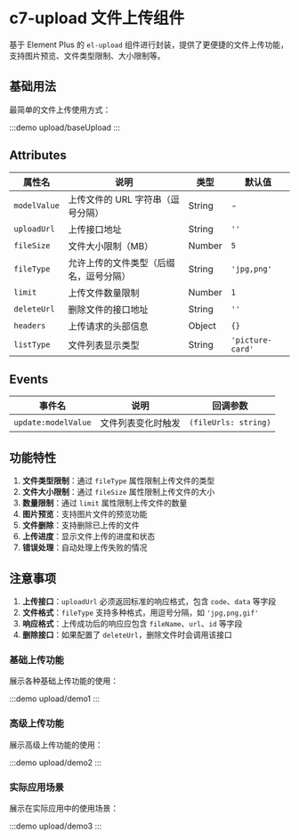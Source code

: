 # c7-upload 文件上传组件

基于 Element Plus 的 `el-upload` 组件进行封装，提供了更便捷的文件上传功能，支持图片预览、文件类型限制、大小限制等。

## 基础用法

最简单的文件上传使用方式：

:::demo
upload/baseUpload
:::

## Attributes

| 属性名 | 说明 | 类型 | 默认值 |
|--------|------|------|--------|
| `modelValue` | 上传文件的 URL 字符串（逗号分隔） | String | - |
| `uploadUrl` | 上传接口地址 | String | `''` |
| `fileSize` | 文件大小限制（MB） | Number | `5` |
| `fileType` | 允许上传的文件类型（后缀名，逗号分隔） | String | `'jpg,png'` |
| `limit` | 上传文件数量限制 | Number | `1` |
| `deleteUrl` | 删除文件的接口地址 | String | `''` |
| `headers` | 上传请求的头部信息 | Object | `{}` |
| `listType` | 文件列表显示类型 | String | `'picture-card'` |

## Events

| 事件名 | 说明 | 回调参数 |
|--------|------|----------|
| `update:modelValue` | 文件列表变化时触发 | `(fileUrls: string)` |

## 功能特性

1. **文件类型限制**：通过 `fileType` 属性限制上传文件的类型
2. **文件大小限制**：通过 `fileSize` 属性限制上传文件的大小
3. **数量限制**：通过 `limit` 属性限制上传文件的数量
4. **图片预览**：支持图片文件的预览功能
5. **文件删除**：支持删除已上传的文件
6. **上传进度**：显示文件上传的进度和状态
7. **错误处理**：自动处理上传失败的情况

## 注意事项

1. **上传接口**：`uploadUrl` 必须返回标准的响应格式，包含 `code`、`data` 等字段
2. **文件格式**：`fileType` 支持多种格式，用逗号分隔，如 `'jpg,png,gif'`
3. **响应格式**：上传成功后的响应应包含 `fileName`、`url`、`id` 等字段
4. **删除接口**：如果配置了 `deleteUrl`，删除文件时会调用该接口

### 基础上传功能

展示各种基础上传功能的使用：

:::demo
upload/demo1
:::

### 高级上传功能

展示高级上传功能的使用：

:::demo
upload/demo2
:::

### 实际应用场景

展示在实际应用中的使用场景：

:::demo
upload/demo3
:::
